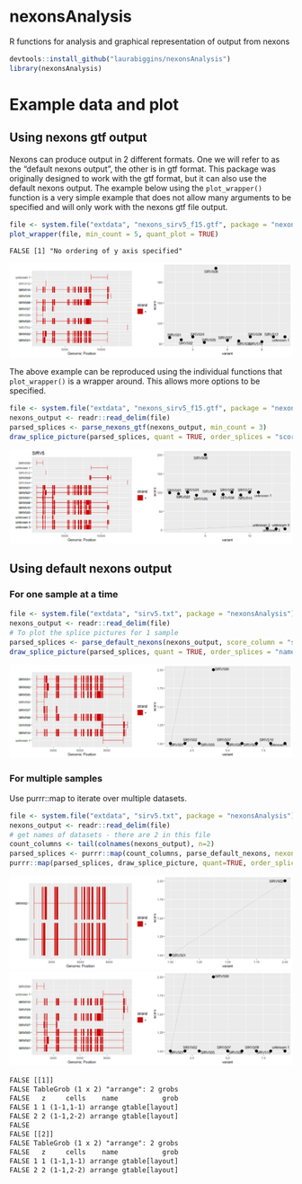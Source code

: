 # nexonsAnalysis

R functions for analysis and graphical representation of output from
nexons

``` r
devtools::install_github("laurabiggins/nexonsAnalysis")
library(nexonsAnalysis)
```

# Example data and plot

## Using nexons gtf output

Nexons can produce output in 2 different formats. One we will refer to
as the “default nexons output”, the other is in gtf format. This package
was originally designed to work with the gtf format, but it can also use
the default nexons output. The example below using the `plot_wrapper()`
function is a very simple example that does not allow many arguments to
be specified and will only work with the nexons gtf file output.

``` r
file <- system.file("extdata", "nexons_sirv5_f15.gtf", package = "nexonsAnalysis")
plot_wrapper(file, min_count = 5, quant_plot = TRUE)
```

    FALSE [1] "No ordering of y axis specified"

![](man/figures/README-unnamed-chunk-2-1.png)

The above example can be reproduced using the individual functions that
`plot_wrapper()` is a wrapper around. This allows more options to be
specified.

``` r
file <- system.file("extdata", "nexons_sirv5_f15.gtf", package = "nexonsAnalysis")
nexons_output <- readr::read_delim(file)
parsed_splices <- parse_nexons_gtf(nexons_output, min_count = 3)
draw_splice_picture(parsed_splices, quant = TRUE, order_splices = "score", gene="SIRV5")
```

![](man/figures/README-unnamed-chunk-3-1.png)

## Using default nexons output

### For one sample at a time

``` r
file <- system.file("extdata", "sirv5.txt", package = "nexonsAnalysis")
nexons_output <- readr::read_delim(file)
# To plot the splice pictures for 1 sample
parsed_splices <- parse_default_nexons(nexons_output, score_column = "seqs_sirv5_minimap.sam")
draw_splice_picture(parsed_splices, quant = TRUE, order_splices = "name")
```

![](man/figures/README-unnamed-chunk-4-1.png)

### For multiple samples

Use purrr::map to iterate over multiple datasets.

``` r
file <- system.file("extdata", "sirv5.txt", package = "nexonsAnalysis")
nexons_output <- readr::read_delim(file)
# get names of datasets - there are 2 in this file
count_columns <- tail(colnames(nexons_output), n=2)
parsed_splices <- purrr::map(count_columns, parse_default_nexons, nexons_output=nexons_output)
purrr::map(parsed_splices, draw_splice_picture, quant=TRUE, order_splices = "score")
```

![](man/figures/README-unnamed-chunk-5-1.png)![](man/figures/README-unnamed-chunk-5-2.png)

    FALSE [[1]]
    FALSE TableGrob (1 x 2) "arrange": 2 grobs
    FALSE   z     cells    name           grob
    FALSE 1 1 (1-1,1-1) arrange gtable[layout]
    FALSE 2 2 (1-1,2-2) arrange gtable[layout]
    FALSE 
    FALSE [[2]]
    FALSE TableGrob (1 x 2) "arrange": 2 grobs
    FALSE   z     cells    name           grob
    FALSE 1 1 (1-1,1-1) arrange gtable[layout]
    FALSE 2 2 (1-1,2-2) arrange gtable[layout]
